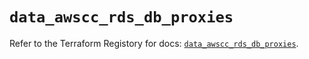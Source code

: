 # `data_awscc_rds_db_proxies`

Refer to the Terraform Registory for docs: [`data_awscc_rds_db_proxies`](https://registry.terraform.io/providers/hashicorp/awscc/0.70.0/docs/data-sources/rds_db_proxies).
